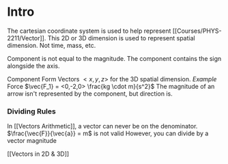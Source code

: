 # Intro
The cartesian coordinate system is used to help represent [[Courses/PHYS-2211/Vector]]. This 2D or 3D dimension is used to represent spatial dimension. Not time, mass, etc.

Component is not equal to the magnitude. The component contains the sign alongside the axis.

Component Form Vectors
	$<x,y,z>$ for the 3D spatial dimension.
*Example*
	Force $\vec{F_1} = <0,-2,0> \frac{kg \cdot m}{s^2}$
	The magnitude of an arrow isn't represented by the component, but direction is.

### Dividing Rules
In [[Vectors Arithmetic]], a vector can never be on the denominator. 
	$\frac{\vec{F}}{\vec{a}} = m$ is not valid
However, you can divide by a vector magnitude

[[Vectors in 2D & 3D]]